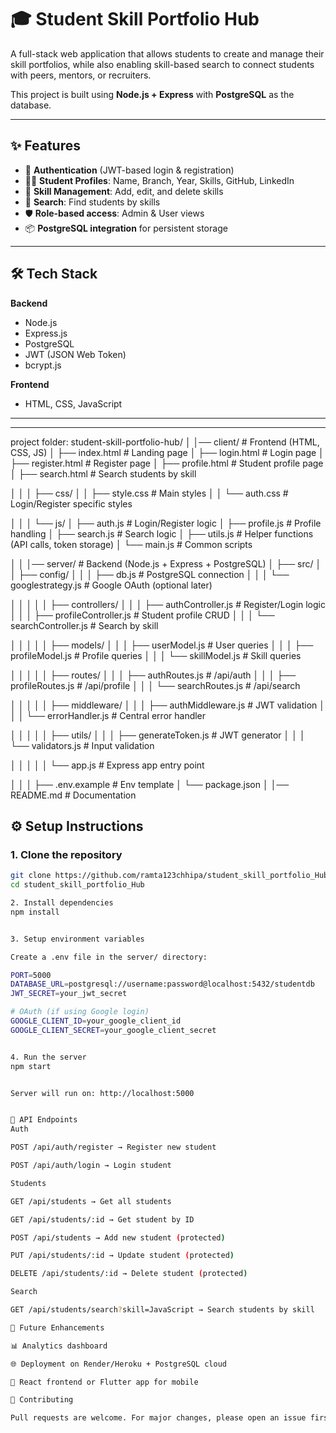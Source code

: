 # 🎓 Student Skill Portfolio Hub

A full-stack web application that allows students to create and manage their skill portfolios, while also enabling skill-based search to connect students with peers, mentors, or recruiters.  

This project is built using **Node.js + Express** with **PostgreSQL** as the database.  

---

## ✨ Features

- 🔐 **Authentication** (JWT-based login & registration)
- 🧑‍🎓 **Student Profiles**: Name, Branch, Year, Skills, GitHub, LinkedIn
- 📝 **Skill Management**: Add, edit, and delete skills
- 🔎 **Search**: Find students by skills
- 🛡 **Role-based access**: Admin & User views
- 📦 **PostgreSQL integration** for persistent storage

---

## 🛠 Tech Stack

**Backend**
- Node.js
- Express.js
- PostgreSQL
- JWT (JSON Web Token)
- bcrypt.js

**Frontend**
- HTML, CSS, JavaScript

---


---
project folder:
student-skill-portfolio-hub/
│
│── client/                          # Frontend (HTML, CSS, JS)
│   ├── index.html                   # Landing page
│   ├── login.html                   # Login page
│   ├── register.html                # Register page
│   ├── profile.html                 # Student profile page
│   ├── search.html                  # Search students by skill

│   │
│   ├── css/
│   │   ├── style.css                # Main styles
│   │   └── auth.css                 # Login/Register specific styles

│   │
│   └── js/
│       ├── auth.js                  # Login/Register logic
│       ├── profile.js               # Profile handling
│       ├── search.js                # Search logic
│       ├── utils.js                 # Helper functions (API calls, token storage)
│       └── main.js                  # Common scripts

│
│
│── server/                          # Backend (Node.js + Express + PostgreSQL)
│   ├── src/
│   │   ├── config/
│   │   │   ├── db.js                # PostgreSQL connection
│   │   │   └── googlestrategy.js          # Google OAuth (optional later)

│   │   │
│   │   ├── controllers/
│   │   │   ├── authController.js    # Register/Login logic
│   │   │   ├── profileController.js # Student profile CRUD
│   │   │   └── searchController.js  # Search by skill

│   │   │
│   │   ├── models/
│   │   │   ├── userModel.js         # User queries
│   │   │   ├── profileModel.js      # Profile queries
│   │   │   └── skillModel.js        # Skill queries

│   │   │
│   │   ├── routes/
│   │   │   ├── authRoutes.js        # /api/auth
│   │   │   ├── profileRoutes.js     # /api/profile
│   │   │   └── searchRoutes.js      # /api/search

│   │   │
│   │   ├── middleware/
│   │   │   ├── authMiddleware.js    # JWT validation
│   │   │   └── errorHandler.js      # Central error handler

│   │   │
│   │   ├── utils/
│   │   │   ├── generateToken.js     # JWT generator
│   │   │   └── validators.js        # Input validation

│   │   │
│   │   └── app.js                   # Express app entry point

│   │
│   ├── .env.example                 # Env template
│   └── package.json
│
│── README.md                        # Documentation


## ⚙️ Setup Instructions

### 1. Clone the repository
```bash
git clone https://github.com/ramta123chhipa/student_skill_portfolio_Hub.git
cd student_skill_portfolio_Hub

2. Install dependencies
npm install


3. Setup environment variables

Create a .env file in the server/ directory:

PORT=5000
DATABASE_URL=postgresql://username:password@localhost:5432/studentdb
JWT_SECRET=your_jwt_secret

# OAuth (if using Google login)
GOOGLE_CLIENT_ID=your_google_client_id
GOOGLE_CLIENT_SECRET=your_google_client_secret


4. Run the server
npm start


Server will run on: http://localhost:5000


📌 API Endpoints
Auth

POST /api/auth/register → Register new student

POST /api/auth/login → Login student

Students

GET /api/students → Get all students

GET /api/students/:id → Get student by ID

POST /api/students → Add new student (protected)

PUT /api/students/:id → Update student (protected)

DELETE /api/students/:id → Delete student (protected)

Search

GET /api/students/search?skill=JavaScript → Search students by skill

🚀 Future Enhancements

📊 Analytics dashboard

🌐 Deployment on Render/Heroku + PostgreSQL cloud

📱 React frontend or Flutter app for mobile

🤝 Contributing

Pull requests are welcome. For major changes, please open an issue first to discuss what you’d like to change.


